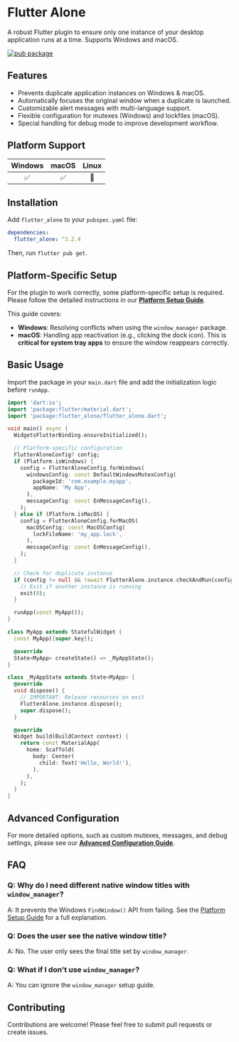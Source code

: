 # Flutter Alone

A robust Flutter plugin to ensure only one instance of your desktop application runs at a time. Supports Windows and macOS.

[![pub package](https://img.shields.io/pub/v/flutter_alone.svg)](https://pub.dev/packages/flutter_alone)

## Features

- Prevents duplicate application instances on Windows & macOS.
- Automatically focuses the original window when a duplicate is launched.
- Customizable alert messages with multi-language support.
- Flexible configuration for mutexes (Windows) and lockfiles (macOS).
- Special handling for debug mode to improve development workflow.

## Platform Support

| Windows | macOS | Linux |
|:-------:|:-----:|:-----:|
|    ✅    |   ✅   |   🚧   |

## Installation

Add `flutter_alone` to your `pubspec.yaml` file:

```yaml
dependencies:
  flutter_alone: ^3.2.4
```

Then, run `flutter pub get`.

## Platform-Specific Setup

For the plugin to work correctly, some platform-specific setup is required. Please follow the detailed instructions in our **[Platform Setup Guide](./PLATFORM_SETUP.md)**.

This guide covers:
- **Windows**: Resolving conflicts when using the `window_manager` package.
- **macOS**: Handling app reactivation (e.g., clicking the dock icon). This is **critical for system tray apps** to ensure the window reappears correctly.

## Basic Usage

Import the package in your `main.dart` file and add the initialization logic before `runApp`.

```dart
import 'dart:io';
import 'package:flutter/material.dart';
import 'package:flutter_alone/flutter_alone.dart';

void main() async {
  WidgetsFlutterBinding.ensureInitialized();

  // Platform-specific configuration
  FlutterAloneConfig? config;
  if (Platform.isWindows) {
    config = FlutterAloneConfig.forWindows(
      windowsConfig: const DefaultWindowsMutexConfig(
        packageId: 'com.example.myapp',
        appName: 'My App',
      ),
      messageConfig: const EnMessageConfig(),
    );
  } else if (Platform.isMacOS) {
    config = FlutterAloneConfig.forMacOS(
      macOSConfig: const MacOSConfig(
        lockFileName: 'my_app.lock',
      ),
      messageConfig: const EnMessageConfig(),
    );
  }

  // Check for duplicate instance
  if (config != null && !await FlutterAlone.instance.checkAndRun(config: config)) {
    // Exit if another instance is running
    exit(0);
  }

  runApp(const MyApp());
}

class MyApp extends StatefulWidget {
  const MyApp({super.key});

  @override
  State<MyApp> createState() => _MyAppState();
}

class _MyAppState extends State<MyApp> {
  @override
  void dispose() {
    // IMPORTANT: Release resources on exit
    FlutterAlone.instance.dispose();
    super.dispose();
  }

  @override
  Widget build(BuildContext context) {
    return const MaterialApp(
      home: Scaffold(
        body: Center(
          child: Text('Hello, World!'),
        ),
      ),
    );
  }
}
```

## Advanced Configuration

For more detailed options, such as custom mutexes, messages, and debug settings, please see our **[Advanced Configuration Guide](./GUIDE.md)**.

## FAQ

### Q: Why do I need different native window titles with `window_manager`?
A: It prevents the Windows `FindWindow()` API from failing. See the [Platform Setup Guide](./PLATFORM_SETUP.md) for a full explanation.

### Q: Does the user see the native window title?
A: No. The user only sees the final title set by `window_manager`.

### Q: What if I don't use `window_manager`?
A: You can ignore the `window_manager` setup guide.

## Contributing

Contributions are welcome! Please feel free to submit pull requests or create issues.
